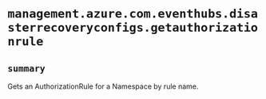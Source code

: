 # `management.azure.com.eventhubs.disasterrecoveryconfigs.getauthorizationrule`

## `summary`
Gets an AuthorizationRule for a Namespace by rule name.


